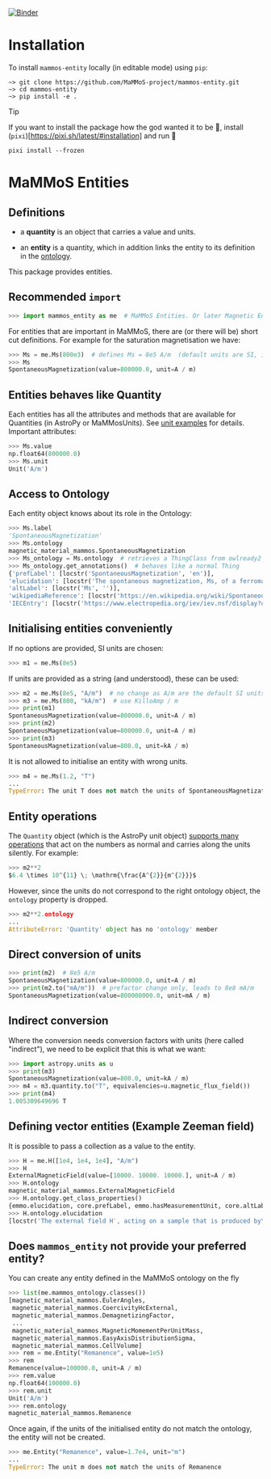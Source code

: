 [![Binder](https://mybinder.org/badge_logo.svg)](https://mybinder.org/v2/gh/MaMMoS-project/mammos-entity/main?urlpath=%2Fdoc%2Ftree%2Fdocs%2Fexample.ipynb)

# Installation
To install `mammos-entity` locally (in editable mode) using `pip`:
```console
~> git clone https://github.com/MaMMoS-project/mammos-entity.git
~> cd mammos-entity
~> pip install -e .
```

> [!TIP]
> If you want to install the package how the god wanted it to be :pray:, install (`pixi`)[https://pixi.sh/latest/#installation] and run :raised_hands:
> ```console
> pixi install --frozen
> ```

# MaMMoS Entities

## Definitions

- a **quantity** is an object that carries a value and units.

- an **entity** is a quantity, which in addition links the entity to its definition in the [ontology](https://mammos-project.github.io/MagneticMaterialsOntology/doc/magnetic_material_mammos.html).

This package provides entities.

## Recommended `import`

```python
>>> import mammos_entity as me  # MaMMoS Entities. Or later Magnetic Entities
```

For entities that are important in MaMMoS, there are (or there will be) short cut definitions. For example for the saturation magnetisation we have:

```python
>>> Ms = me.Ms(800e3)  # defines Ms = 8e5 A/m  (default units are SI, i.e. A/m here)
>>> Ms
SpontaneousMagnetization(value=800000.0, unit=A / m)
```

## Entities behaves like Quantity

Each entities has all the attributes and methods that are available for Quantities (in AstroPy or MaMMosUnits). See [unit examples](https://github.com/MaMMoS-project/mammos-units/blob/main/docs/example.ipynb) for details.
Important attributes:

```python
>>> Ms.value
np.float64(800000.0)
>>> Ms.unit
Unit('A/m')
```
## Access to Ontology
Each entity object knows about its role in the Ontology:

```python
>>> Ms.label
'SpontaneousMagnetization'
>>> Ms.ontology
magnetic_material_mammos.SpontaneousMagnetization
>>> Ms_ontology = Ms.ontology  # retrieves a ThingClass from owlready2
>>> Ms_ontology.get_annotations()  # behaves like a normal Thing
{'prefLabel': [locstr('SpontaneousMagnetization', 'en')],
'elucidation': [locstr('The spontaneous magnetization, Ms, of a ferromagnet is the result\nof alignment of the magnetic moments of individual atoms. Ms exists\nwithin a domain of a ferromagnet.', 'en')],
'altLabel': [locstr('Ms', '')],
'wikipediaReference': [locstr('https://en.wikipedia.org/wiki/Spontaneous_magnetization', '')],
'IECEntry': [locstr('https://www.electropedia.org/iev/iev.nsf/display?openform&ievref=221-02-41', '')]}
```

## Initialising entities conveniently

If no options are provided, SI units are chosen:
```python
>>> m1 = me.Ms(8e5)
```
If units are provided as a string (and understood), these can be used:
```python
>>> m2 = me.Ms(8e5, "A/m")  # no change as A/m are the default SI units
>>> m3 = me.Ms(800, "kA/m")  # use KilloAmp / m 
>>> print(m1)
SpontaneousMagnetization(value=800000.0, unit=A / m)
>>> print(m2)
SpontaneousMagnetization(value=800000.0, unit=A / m)
>>> print(m3)
SpontaneousMagnetization(value=800.0, unit=kA / m)
```

It is not allowed to initialise an entity with wrong units.
```python
>>> m4 = me.Ms(1.2, "T")
...
TypeError: The unit T does not match the units of SpontaneousMagnetization
```

## Entity operations

The `Quantity` object (which is the AstroPy unit object) [supports many operations](https://astro-docs.readthedocs.io/en/latest/units/) that act on the numbers as normal and carries along the units silently. For example:

```python
>>> m2**2
$6.4 \times 10^{11} \; \mathrm{\frac{A^{2}}{m^{2}}}$
```

However, since the units do not correspond to the right ontology object, the `ontology` property is dropped.
```python
>>> m2**2.ontology
...
AttributeError: 'Quantity' object has no 'ontology' member
```

## Direct conversion of units


```python
>>> print(m2)  # 8e5 A/m
SpontaneousMagnetization(value=800000.0, unit=A / m)
>>> print(m2.to("mA/m"))  # prefactor change only, leads to 8e8 mA/m
SpontaneousMagnetization(value=800000000.0, unit=mA / m)
```

## Indirect conversion

Where the conversion needs conversion factors with units (here called "indirect"), we need to be explicit that this is what we want:

```python
>>> import astropy.units as u
>>> print(m3)
SpontaneousMagnetization(value=800.0, unit=kA / m)
>>> m4 = m3.quantity.to("T", equivalencies=u.magnetic_flux_field())
>>> print(m4)
1.005309649696 T
```

## Defining vector entities (Example Zeeman field)

It is possible to pass a collection as a value to the entity.

```python
>>> H = me.H([1e4, 1e4, 1e4], "A/m")
>>> H
ExternalMagneticField(value=[10000. 10000. 10000.], unit=A / m)
>>> H.ontology
magnetic_material_mammos.ExternalMagneticField
>>> H.ontology.get_class_properties()
{emmo.elucidation, core.prefLabel, emmo.hasMeasurementUnit, core.altLabel}
>>> H.ontology.elucidation
[locstr('The external field H′, acting on a sample that is produced by\nelectric currents or the stray field of magnets outside the sample\nvolume, is often called the applied field.', 'en')]
```

## Does `mammos_entity` not provide your preferred entity?

You can create any entity defined in the MaMMoS ontology on the fly


```python
>>> list(me.mammos_ontology.classes())
[magnetic_material_mammos.EulerAngles,
 magnetic_material_mammos.CoercivityHcExternal,
 magnetic_material_mammos.DemagnetizingFactor,
 ...
 magnetic_material_mammos.MagneticMomementPerUnitMass,
 magnetic_material_mammos.EasyAxisDistributionSigma,
 magnetic_material_mammos.CellVolume]
>>> rem = me.Entity("Remanence", value=1e5)
>>> rem
Remanence(value=100000.0, unit=A / m)
>>> rem.value
np.float64(100000.0)
>>> rem.unit
Unit('A/m')
>>> rem.ontology
magnetic_material_mammos.Remanence
```

Once again, if the units of the initialised entity do not match the ontology, the entity will not be created.

```python
>>> me.Entity("Remanence", value=1.7e4, unit="m")
...
TypeError: The unit m does not match the units of Remanence
```

